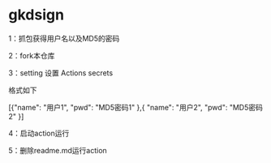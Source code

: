 # gkdsign

1：抓包获得用户名以及MD5的密码 
 
2：fork本仓库  
 
3：setting 设置 Actions secrets 

格式如下

[{"name": "用户1", "pwd": "MD5密码1" },{ "name": "用户2", "pwd": "MD5密码2" }]

4：启动action运行

5：删除readme.md运行action

